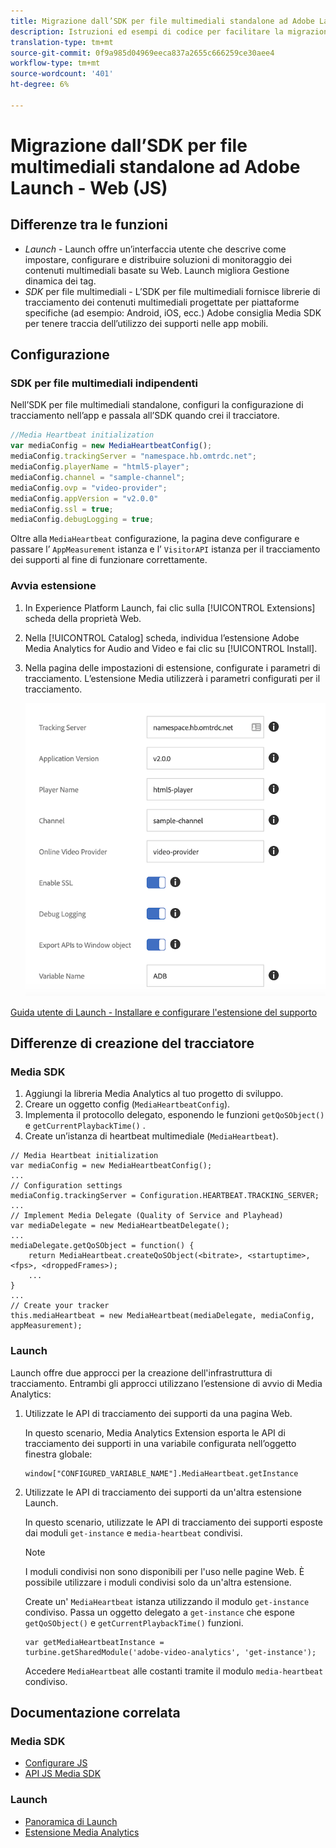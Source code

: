 ```yaml
---
title: Migrazione dall’SDK per file multimediali standalone ad Adobe Launch - Web (JS)
description: Istruzioni ed esempi di codice per facilitare la migrazione da Media SDK a Launch.
translation-type: tm+mt
source-git-commit: 0f9a985d04969eeca837a2655c666259ce30aee4
workflow-type: tm+mt
source-wordcount: '401'
ht-degree: 6%

---
```



# Migrazione dall’SDK per file multimediali standalone ad Adobe Launch - Web (JS)

## Differenze tra le funzioni

* *Launch* - Launch offre un’interfaccia utente che descrive come impostare, configurare e distribuire soluzioni di monitoraggio dei contenuti multimediali basate su Web. Launch migliora Gestione dinamica dei tag.
* *SDK* per file multimediali - L’SDK per file multimediali fornisce librerie di tracciamento dei contenuti multimediali progettate per piattaforme specifiche (ad esempio: Android, iOS, ecc.) Adobe consiglia Media SDK per tenere traccia dell’utilizzo dei supporti nelle app mobili.

## Configurazione

### SDK per file multimediali indipendenti

Nell’SDK per file multimediali standalone, configuri la configurazione di tracciamento nell’app e passala all’SDK quando crei il tracciatore.

```javascript
//Media Heartbeat initialization
var mediaConfig = new MediaHeartbeatConfig();
mediaConfig.trackingServer = "namespace.hb.omtrdc.net";
mediaConfig.playerName = "html5-player";
mediaConfig.channel = "sample-channel";
mediaConfig.ovp = "video-provider";
mediaConfig.appVersion = "v2.0.0"
mediaConfig.ssl = true;
mediaConfig.debugLogging = true;
```

Oltre alla `MediaHeartbeat` configurazione, la pagina deve configurare e passare l’ `AppMeasurement` istanza e l’ `VisitorAPI` istanza per il tracciamento dei supporti al fine di funzionare correttamente.

### Avvia estensione

1. In Experience Platform Launch, fai clic sulla [!UICONTROL Extensions] scheda della proprietà Web.
1. Nella [!UICONTROL Catalog] scheda, individua l’estensione Adobe Media Analytics for Audio and Video e fai clic su [!UICONTROL Install].
1. Nella pagina delle impostazioni di estensione, configurate i parametri di tracciamento.
L’estensione Media utilizzerà i parametri configurati per il tracciamento.

   ![](assets/launch_config_js.png)

[Guida utente di Launch - Installare e configurare l&#39;estensione del supporto](https://docs.adobe.com/content/help/en/launch/using/extensions-ref/adobe-extension/media-analytics-extension/overview.html#install-and-configure-the-ma-extension)

## Differenze di creazione del tracciatore

### Media SDK

1. Aggiungi la libreria Media Analytics al tuo progetto di sviluppo.
1. Creare un oggetto config (`MediaHeartbeatConfig`).
1. Implementa il protocollo delegato, esponendo le funzioni `getQoSObject()` e `getCurrentPlaybackTime()` .
1. Create un’istanza di heartbeat multimediale (`MediaHeartbeat`).

```
// Media Heartbeat initialization
var mediaConfig = new MediaHeartbeatConfig();
...
// Configuration settings
mediaConfig.trackingServer = Configuration.HEARTBEAT.TRACKING_SERVER;
...
// Implement Media Delegate (Quality of Service and Playhead)
var mediaDelegate = new MediaHeartbeatDelegate();
...
mediaDelegate.getQoSObject = function() {
    return MediaHeartbeat.createQoSObject(<bitrate>, <startuptime>, <fps>, <droppedFrames>);
    ...
}
...
// Create your tracker
this.mediaHeartbeat = new MediaHeartbeat(mediaDelegate, mediaConfig, appMeasurement);
```

<!--  Dead Link - from 2019 - can't locate where this should go
[Media SDK - Tracker Creation](https://docs.adobe.com/content/help/en/media-analytics/using/sdk-implement/cookbook/sdk-vs-launch-qoe.html) -->

### Launch

Launch offre due approcci per la creazione dell&#39;infrastruttura di tracciamento. Entrambi gli approcci utilizzano l’estensione di avvio di Media Analytics:

1. Utilizzate le API di tracciamento dei supporti da una pagina Web.

   In questo scenario, Media Analytics Extension esporta le API di tracciamento dei supporti in una variabile configurata nell’oggetto finestra globale:

   ```
   window["CONFIGURED_VARIABLE_NAME"].MediaHeartbeat.getInstance
   ```

1. Utilizzate le API di tracciamento dei supporti da un&#39;altra estensione Launch.

   In questo scenario, utilizzate le API di tracciamento dei supporti esposte dai moduli `get-instance` e `media-heartbeat` condivisi.

   >[!NOTE]
   >
   >I moduli condivisi non sono disponibili per l&#39;uso nelle pagine Web. È possibile utilizzare i moduli condivisi solo da un&#39;altra estensione.

   Create un&#39; `MediaHeartbeat` istanza utilizzando il modulo `get-instance` condiviso.
Passa un oggetto delegato a `get-instance` che espone `getQoSObject()` e `getCurrentPlaybackTime()` funzioni.

   ```
   var getMediaHeartbeatInstance =
   turbine.getSharedModule('adobe-video-analytics', 'get-instance');
   ```

   Accedere `MediaHeartbeat` alle costanti tramite il modulo `media-heartbeat` condiviso.

## Documentazione correlata

### Media SDK

* [Configurare JS](/help/sdk-implement/setup/set-up-js.md)
* [API JS Media SDK](https://adobe-marketing-cloud.github.io/media-sdks/reference/javascript/MediaHeartbeat.html)

### Launch

* [Panoramica di Launch](https://docs.adobe.com/content/help/it-IT/launch/using/overview.html)
* [Estensione Media Analytics](https://docs.adobe.com/content/help/en/launch/using/extensions-ref/adobe-extension/media-analytics-extension/overview.html)

